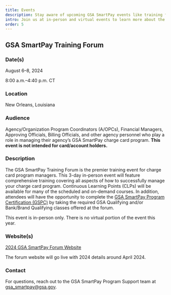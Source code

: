 ```yaml
---
title: Events
description: Stay aware of upcoming GSA SmartPay events like training forums, summits, conferences, and fairs.
intro: Join us at in-person and virtual events to learn more about the GSA SmartPay® program.
order: 5
---
```


## GSA SmartPay Training Forum
### Date(s) 
August 6–8, 2024

8:00 a.m.–4:40 p.m. CT

### Location
New Orleans, Louisiana

### Audience 
Agency/Organization Program Coordinators (A/OPCs), Financial Managers, Approving Officials, Billing Officials, and other agency personnel who play a role in managing their agency’s GSA SmartPay charge card program. **This event is not intended for card/account holders.**

### Description
The GSA SmartPay Training Forum is the premier training event for charge card program managers. This 3-day in-person event will feature comprehensive training covering all aspects of how to successfully manage your charge card program. Continuous Learning Points (CLPs) will be available for many of the scheduled and on-demand courses. In addition, attendees will have the opportunity to complete the [GSA SmartPay Program Certification (GSPC)](/policies-and-audits/smart-bulletins/022/) by taking the required GSA Qualifying and/or Bank/Brand Qualifying classes offered at the forum. 

This event is in-person only. There is no virtual portion of the event this year.

### Website(s)
[2024 GSA SmartPay Forum Website](https://gsasmartpayforum.org/)

The forum website will go live with 2024 details around April 2024.

### Contact 
For questions, reach out to the GSA SmartPay Program Support team at [gsa_smartpay@gsa.gov](mailto:gsa_smartpay@gsa.gov).
